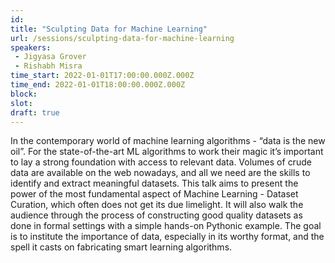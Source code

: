 ```yaml
---
id: 
title: "Sculpting Data for Machine Learning"
url: /sessions/sculpting-data-for-machine-learning
speakers:
 - Jigyasa Grover
 - Rishabh Misra
time_start: 2022-01-01T17:00:00.000Z.000Z
time_end: 2022-01-01T18:00:00.000Z.000Z
block: 
slot:
draft: true 
---
```


In the contemporary world of machine learning algorithms - “data is the new oil”. For the state-of-the-art ML algorithms to work their magic it’s important to lay a strong foundation with access to relevant data. Volumes of crude data are available on the web nowadays, and all we need are the skills to identify and extract meaningful datasets. This talk aims to present the power of the most fundamental aspect of Machine Learning - Dataset Curation, which often does not get its due limelight. It will also walk the audience through the process of constructing good quality datasets as done in formal settings with a simple hands-on Pythonic example. The goal is to institute the importance of data, especially in its worthy format, and the spell it casts on fabricating smart learning algorithms.